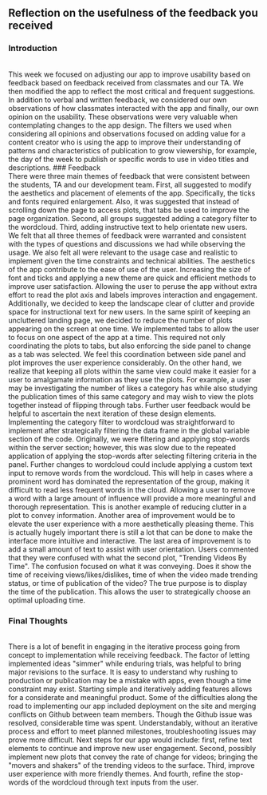 ## Reflection on the usefulness of the feedback you received
### Introduction
<br>
This week we focused on adjusting our app to improve usability based on feedback based on feedback received from classmates and our TA. We then modified the app to reflect the most critical and frequent suggestions. In addition to verbal and written feedback, we considered our own observations of how classmates interacted with the app and finally, our own opinion on the usability. These observations were very valuable when contemplating changes to the app design. The filters we used when considering all opinions and observations focused on adding value for a content creator who is using the app to improve their understanding of patterns and characteristics of publication to grow viewership, for example, the day of the week to publish or specific words to use in video titles and descriptions.
### Feedback
<br>
 There were three main themes of feedback that were consistent between the students, TA and our development team. First, all suggested to modify the aesthetics and placement of elements of the app. Specifically, the ticks and fonts required enlargement. Also, it was suggested that instead of scrolling down the page to access plots, that tabs be used to improve the page organization. Second, all groups suggested adding a category filter to the wordcloud. Third, adding instructive text to help orientate new users.
 We felt that all three themes of feedback were warranted and consistent with the types of questions and discussions we had while observing the usage. We also felt all were relevant to the usage case and realistic to implement given the time constraints and technical abilities.
 The aesthetics of the app contribute to the ease of use of the user. Increasing the size of font and ticks and applying a new theme are quick and efficient methods to improve user satisfaction. Allowing the user to peruse the app without extra effort to read the plot axis and labels improves interaction and engagement. Additionally, we decided to keep the landscape clear of clutter and provide space for instructional text for new users.
 In the same spirit of keeping an uncluttered landing page, we decided to reduce the number of plots appearing on the screen at one time. We implemented tabs to allow the user to focus on one aspect of the app at a time. This required not only coordinating the plots to tabs, but also enforcing the side panel to change as a tab was selected. We feel this coordination between side panel and plot improves the user experience considerably. On the other hand, we realize that keeping all plots within the same view could make it easier for a user to amalgamate information as they use the plots. For example, a user may be investigating the number of likes a category has while also studying the publication times of this same category and may wish to view the plots together instead of flipping through tabs. Further user feedback would be helpful to ascertain the next iteration of these design elements.
 Implementing the category filter to wordcloud was straightforward to implement after strategically filtering the data frame in the global variable section of the code. Originally, we were filtering and applying stop-words within the server section; however, this was slow due to the repeated application of applying the stop-words after selecting filtering criteria in the panel. Further changes to wordcloud could include applying a custom text input to remove words from the wordcloud. This will help in cases where a prominent word has dominated  the representation of the group, making it difficult to read less frequent words in the cloud. Allowing a user to remove a word with a large amount of influence will provide a more meaningful and thorough representation. This is another example of reducing clutter in a plot to convey information.
 Another area of improvement would be to elevate the user experience with a more aesthetically pleasing theme. This is actually hugely important there is still a lot that can be done to make the interface more intuitive and interactive.
 The last area of improvement is to add a small amount of text to assist with user orientation. Users commented that they were confused with what the second plot, "Trending Videos By Time". The confusion focused on what it was conveying. Does it show the time of receiving views/likes/dislikes, time of when the video made trending status, or time of publication of the video? The true purpose is to display the time of the publication. This allows the user to strategically choose an optimal uploading time.

 ### Final Thoughts
 <br>
 There is a lot of benefit in engaging in the iterative process going from concept to implementation while receiving feedback. The factor of letting implemented ideas "simmer" while enduring trials, was helpful to bring major revisions to the surface. It is easy to understand why rushing to production or publication may be a mistake with apps, even though a time constraint may exist. Starting simple and iteratively adding features allows for a considerate and meaningful product. Some of the difficulties along the road to implementing our app included deployment on the site and merging conflicts on Github between team members. Though the Github issue was resolved, considerable time was spent. Understandably, without an iterative process and effort to meet planned milestones, troubleshooting issues may prove more difficult.
 Next steps for our app would include: first, refine text elements to continue and improve new user engagement. Second, possibly implement new plots that convey the rate of change for videos; bringing the "movers and shakers" of the trending videos to the surface. Third, improve user experience with more friendly themes. And fourth, refine the stop-words of the wordcloud through text inputs from the user.
